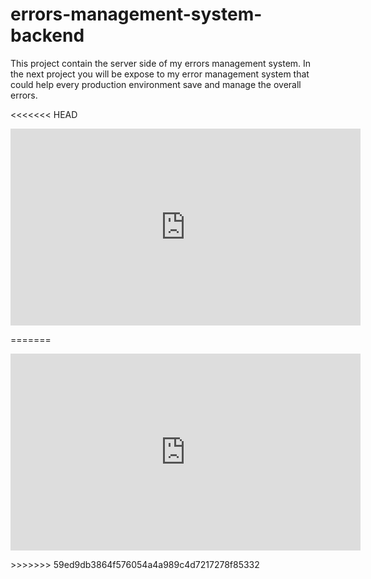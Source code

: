 # errors-management-system-backend
This project contain the server side of my errors management system. 
In the next project you will be expose to my error management system that could help every production environment save and manage the overall errors.

<<<<<<< HEAD
<p align="center">
<iframe width="560" height="315" src="https://www.youtube.com/embed/mJlsUacHaUI" title="YouTube video player" frameborder="0" allow="accelerometer; autoplay; clipboard-write; encrypted-media; gyroscope; picture-in-picture" allowfullscreen></iframe>
</p>
=======

<p align="center">
<iframe width="560" height="315" src="https://www.youtube.com/embed/mJlsUacHaUI" title="YouTube video player" frameborder="0" allow="accelerometer; autoplay; clipboard-write; encrypted-media; gyroscope; picture-in-picture" allowfullscreen></iframe>
</p>
>>>>>>> 59ed9db3864f576054a4a989c4d7217278f85332
